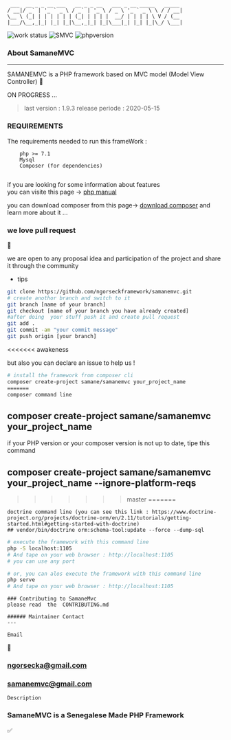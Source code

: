 ```
 ___  __ _ _ __ ___   __ _ _ __   ___ _ __ _____   _____ 
/ __|/ _` | '_ ` _ \ / _` | '_ \ / _ \ '_ ` _ \ \ / / __|
\__ \ (_| | | | | | | (_| | | | |  __/ | | | | \ V / (__ 
|___/\__,_|_| |_| |_|\__,_|_| |_|\___|_| |_| |_|\_/ \___|

```
![work status](https://img.shields.io/badge/work-on%20progress-red.svg) 
![SMVC](https://img.shields.io/badge/SamaneMvc-v1.9-orange.svg) 
![phpversion](https://img.shields.io/badge/PHP-%40latest-blue.svg)

### About SamaneMVC
---
SAMANEMVC is a PHP framework based on MVC model (Model View Controller) 
:construction:

ON PROGRESS ... 

> last version : 1.9.3
  release periode : 2020-05-15


### REQUIREMENTS 
The requirements needed to run this frameWork : 
```
    php >= 7.1 
    Mysql 
    Composer (for dependencies)
 
```
 if you  are looking for some information about features  
 you can visite this page -> [php manual](http://php.net) 
 
 you can download composer from this page-> [download composer](https://getcomposer.org)
 and learn more about it ... 

### we love pull request 
:rocket:

we are open to any proposal idea and participation of the project and share it through the community 

* tips 

```bash 
git clone https://github.com/ngorseckframework/samanemvc.git
# create anothor branch and switch to it 
git branch [name of your branch] 
git checkout [name of your branch you have already created] 
#after doing  your stuff push it and create pull request 
git add . 
git commit -am "your commit message"
git push origin [your branch]
```
<<<<<<< awakeness

but also you can declare an issue to help us !


```bash 
# install the framework from composer cli 
composer create-project samane/samanemvc your_project_name
=======
composer command line
```
## composer create-project samane/samanemvc your_project_name
if your PHP version or your composer version is not up to date, tipe this command
## composer create-project samane/samanemvc your_project_name --ignore-platform-reqs
>>>>>>> master
=======

```
doctrine command line (you can see this link : https://www.doctrine-project.org/projects/doctrine-orm/en/2.11/tutorials/getting-started.html#getting-started-with-doctrine)
## vendor/bin/doctrine orm:schema-tool:update --force --dump-sql
```

```bash
# execute the framework with this command line
php -S localhost:1105
# And tape on your web browser : http://localhost:1105
# you can use any port

# or, you can alos execute the framework with this command line
php serve
# And tape on your web browser : http://localhost:1105

```
```
### Contributing to SamaneMvc
please read  the  CONTRIBUTING.md

###### Maintainer Contact
--- 
```
```
Email
```
:email:
### ngorsecka@gmail.com
### samanemvc@gmail.com
```
Description
```
### SamaneMVC is a Senegalese Made PHP Framework

:white_check_mark:
